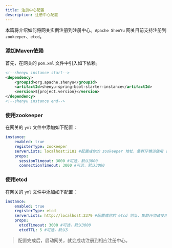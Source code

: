 ```yaml
---
title: 注册中心配置
description: 注册中心配置
---
```


本篇将介绍如何将网关实例注册到注册中心。`Apache ShenYu` 网关目前支持注册到 `zookeeper`、`etcd`。

### 添加Maven依赖

首先，在网关的 `pom.xml` 文件中引入如下依赖。

```xml
<!--shenyu instance start-->
<dependency>
    <groupId>org.apache.shenyu</groupId>
    <artifactId>shenyu-spring-boot-starter-instance</artifactId>
    <version>${project.version}</version>
</dependency>
<!--shenyu instance end-->
```

### 使用zookeeper

在网关的 `yml` 文件中添加如下配置：
```yaml
instance:
    enabled: true
    registerType: zookeeper
    serverLists: localhost:2181 #配置成你的 zookeeper 地址，集群环境请使用（,）分隔
    props:
      sessionTimeout: 3000 #可选，默认3000
      connectionTimeout: 3000 #可选，默认3000
```
 
### 使用etcd

在网关的 `yml` 文件中添加如下配置：
```yaml
instance:
    enabled: true
    registerType: etcd
    serverLists: http://localhost:2379 #配置成你的 etcd 地址，集群环境请使用（,）分隔。
    props:
      etcdTimeout: 3000 #可选，默认3000
      etcdTTL: 5 #可选，默认5
```

> 配置完成后，启动网关，就会成功注册到相应注册中心。
